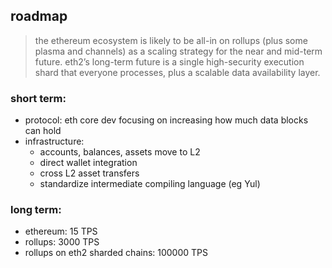 ## roadmap
> the ethereum ecosystem is likely to be all-in on rollups (plus some plasma and channels) as a scaling strategy for the near and mid-term future. eth2’s long-term future is a single high-security execution shard that everyone processes, plus a scalable data availability layer.
### short term: 
- protocol: eth core dev focusing on increasing how much data blocks can hold
- infrastructure: 
    - accounts, balances, assets move to L2
    - direct wallet integration
    - cross L2 asset transfers 
    - standardize intermediate compiling language (eg Yul) 
### long term: 
- ethereum: 15 TPS
- rollups: 3000 TPS
- rollups on eth2 sharded chains: 100000 TPS
